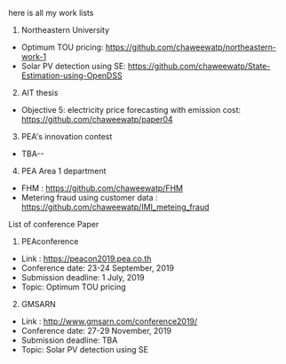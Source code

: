 here is all my work lists

1. Northeastern University

  * Optimum TOU pricing: https://github.com/chaweewatp/northeastern-work-1
  * Solar PV detection using SE: https://github.com/chaweewatp/State-Estimation-using-OpenDSS

2. AIT thesis

  * Objective 5: electricity price forecasting with emission cost: https://github.com/chaweewatp/paper04


3. PEA's innovation contest

  * TBA--


4. PEA Area 1 department
  * FHM : https://github.com/chaweewatp/FHM
  * Metering fraud using customer data : https://github.com/chaweewatp/IMI_meteing_fraud



List of conference Paper

1. PEAconference

  * Link : https://peacon2019.pea.co.th
  * Conference date: 23-24 September, 2019
  * Submission deadline: 1 July, 2019
  * Topic: Optimum TOU pricing

2. GMSARN

  * Link : http://www.gmsarn.com/conference2019/
  * Conference date: 27-29 November, 2019
  * Submission deadline: TBA
  * Topic: Solar PV detection using SE
